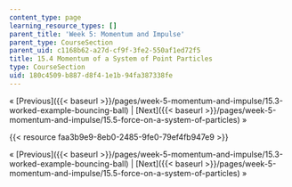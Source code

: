 ```yaml
---
content_type: page
learning_resource_types: []
parent_title: 'Week 5: Momentum and Impulse'
parent_type: CourseSection
parent_uid: c1168b62-a27d-cf9f-3fe2-550af1ed72f5
title: 15.4 Momentum of a System of Point Particles
type: CourseSection
uid: 180c4509-b887-d8f4-1e1b-94fa387338fe
---
```


« [Previous]({{< baseurl >}}/pages/week-5-momentum-and-impulse/15.3-worked-example-bouncing-ball) | [Next]({{< baseurl >}}/pages/week-5-momentum-and-impulse/15.5-force-on-a-system-of-particles) »

{{< resource faa3b9e9-8eb0-2485-9fe0-79ef4fb947e9 >}}

« [Previous]({{< baseurl >}}/pages/week-5-momentum-and-impulse/15.3-worked-example-bouncing-ball) | [Next]({{< baseurl >}}/pages/week-5-momentum-and-impulse/15.5-force-on-a-system-of-particles) »